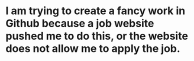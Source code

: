 # I am trying to create a fancy work in Github because a job website pushed me to do this, or the website does not allow me to apply the job.
